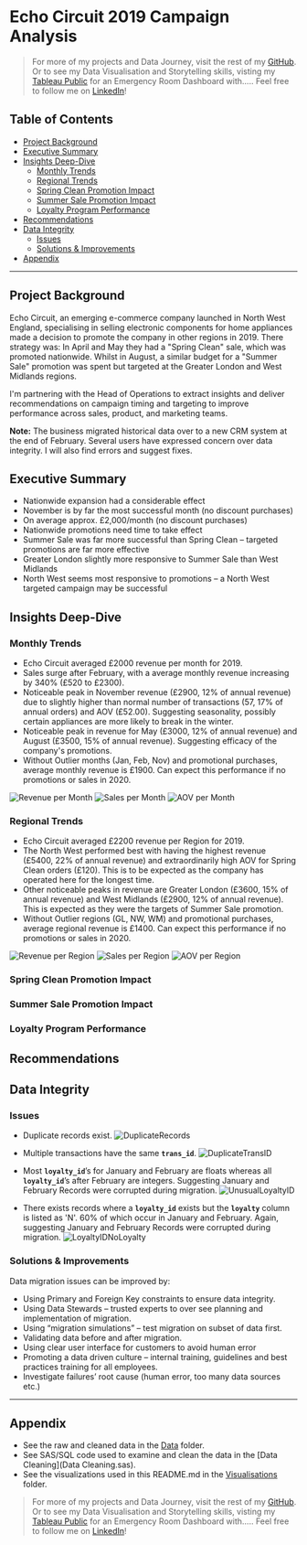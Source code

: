 # Echo Circuit 2019 Campaign Analysis

> For more of my projects and Data Journey, visit the rest of my [GitHub](https://github.com/aranjeetpaul). Or to see my Data Visualisation and Storytelling skills, visting my [Tableau Public](https:) for an Emergency Room Dashboard with..... Feel free to follow me on [LinkedIn](https:)!

## Table of Contents

- [Project Background](#project-background)
- [Executive Summary](#executive-summary)
- [Insights Deep-Dive](#insights-deep-dive)
  - [Monthly Trends](#monthly-trends)
  - [Regional Trends](#regional-trends)
  - [Spring Clean Promotion Impact](#spring-clean-promotion-impact)
  - [Summer Sale Promotion Impact](#summer-sale-promotion-impact)
  - [Loyalty Program Performance](#loyalty-program-performance)
- [Recommendations](#recommendations)
- [Data Integrity](#data-integrity)
  - [Issues](#issues)
  - [Solutions & Improvements](#solutions--improvements)
- [Appendix](#appendix)

---

## Project Background

Echo Circuit, an emerging e-commerce company launched in North West England, specialising in selling electronic components for home appliances made a decision to promote the company in other regions in 2019.  There strategy was: In April and May they had a "Spring Clean" sale, which was promoted nationwide. Whilst in August, a similar budget for a "Summer Sale" promotion was spent but targeted at the Greater London and West Midlands regions.

I'm partnering with the Head of Operations to extract insights and deliver recommendations on campaign timing and targeting to improve performance across sales, product, and marketing teams.

**Note:** The business migrated historical data over to a new CRM system at the end of February. Several users have expressed concern over data integrity. I will also find errors and suggest fixes.

## Executive Summary

- Nationwide expansion had a considerable effect
- November is by far the most successful month (no discount purchases)
- On average approx. £2,000/month (no discount purchases)
- Nationwide promotions need time to take effect
- Summer Sale was far more successful than Spring Clean – targeted promotions are far more effective
- Greater London slightly more responsive to Summer Sale than West Midlands
- North West seems most responsive to promotions – a North West targeted campaign may be successful

## Insights Deep-Dive

### Monthly Trends

- Echo Circuit averaged £2000 revenue per month for 2019.
- Sales surge after February, with a average monthly revenue increasing by 340% (£520 to £2300).
- Noticeable peak in November revenue (£2900, 12% of annual revenue) due to slightly higher than normal number of transactions (57, 17% of annual orders) and AOV (£52.00). Suggesting seasonality, possibly certain appliances are more likely to break in the winter.
- Noticeable peak in revenue for May (£3000, 12% of annual revenue) and August (£3500, 15% of annual revenue). Suggesting efficacy of the company's promotions.
- Without Outlier months (Jan, Feb, Nov) and promotional purchases, average monthly revenue is £1900. Can expect this performance if no promotions or sales in 2020.

![Revenue per Month](Visualisations/MonRev.PNG)
![Sales per Month](Visualisations/MonSales.PNG)
![AOV per Month](Visualisations/MonAOV.png)

### Regional Trends

- Echo Circuit averaged £2200 revenue per Region for 2019.
- The North West performed best with having the highest revenue (£5400, 22% of annual revenue) and extraordinarily high AOV for Spring Clean orders (£120). This is to be expected as the company has operated here for the longest time.
- Other noticeable peaks in revenue are Greater London (£3600, 15% of annual revenue) and West Midlands (£2900, 12% of annual revenue). This is expected as they were the targets of Summer Sale promotion.
- Without Outlier regions (GL, NW, WM) and promotional purchases, average regional revenue is £1400. Can expect this performance if no promotions or sales in 2020.

![Revenue per Region](Visualisations/RegRev.PNG)
![Sales per Region](Visualisations/RegSales.PNG)
![AOV per Region](Visualisations/RegAOV.png)

### Spring Clean Promotion Impact

### Summer Sale Promotion Impact

### Loyalty Program Performance


## Recommendations


## Data Integrity

### Issues
- Duplicate records exist.
![DuplicateRecords](Visualisations/DuplicateRecords.PNG)

- Multiple transactions have the same **`trans_id`**.
![DuplicateTransID](Visualisations/DuplicateTransID.PNG)

- Most **`loyalty_id`**’s for January and February are floats whereas all **`loyalty_id`**’s after February are integers. Suggesting January and February Records were corrupted during migration.
![UnusualLoyaltyID](Visualisations/UnusualLoyaltyID.PNG)

- There exists records where a **`loyalty_id`** exists but the **`loyalty`** column is listed as 'N'. 60% of which occur in January and February. Again, suggesting January and February Records were corrupted during migration.
![LoyaltyIDNoLoyalty](Visualisations/LoyaltyIDNoLoyalty.PNG)

### Solutions & Improvements



Data migration issues can be improved by:
- Using Primary and Foreign Key constraints to ensure data integrity.
- Using Data Stewards – trusted experts to over see planning and implementation of migration.
- Using “migration simulations” – test migration on subset of data first.
- Validating data before and after migration.
- Using clear user interface for customers to avoid human error
- Promoting a data driven culture – internal training, guidelines and best practices training for all employees.
- Investigate failures’ root cause (human error, too many data sources etc.)

---

## Appendix

- See the raw and cleaned data in the [Data](Data/) folder.
- See SAS/SQL code used to examine and clean the data in the [Data Cleaning](Data Cleaning.sas).
- See the visualizations used in this README.md in the [Visualisations](Visualisations/) folder.

> For more of my projects and Data Journey, visit the rest of my [GitHub](https://github.com/aranjeetpaul). Or to see my Data Visualisation and Storytelling skills, visting my [Tableau Public](https:) for an Emergency Room Dashboard with..... Feel free to follow me on [LinkedIn](https:)!
